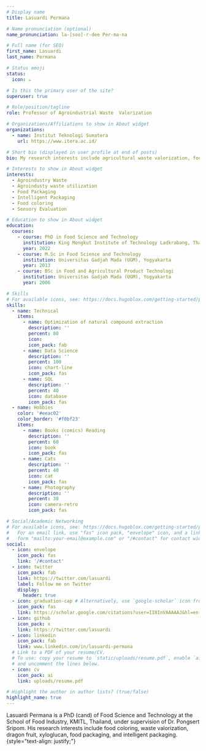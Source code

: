 ```yaml
---
# Display name
title: Lasuardi Permana

# Name pronunciation (optional)
name_pronunciation: la-[soo]-r-dee Per-ma-na

# Full name (for SEO)
first_name: Lasuardi
last_name: Permana

# Status emoji
status:
  icon: ☕️

# Is this the primary user of the site?
superuser: true

# Role/position/tagline
role: Professor of Agroindustrial Waste  Valorization

# Organizations/Affiliations to show in About widget
organizations:
  - name: Institut Teknologi Sumatera
    url: https://www.itera.ac.id/

# Short bio (displayed in user profile at end of posts)
bio: My research interests include agricultural waste valorization, food packaging, food coloring, active packaging, and intelligent packaging.

# Interests to show in About widget
interests:
  - Agroindustry Waste
  - Agroindusty waste utilization
  - Food Packaging
  - Intelligent Packaging
  - Food coloring
  - Sensory Evaluation

# Education to show in About widget
education:
  courses:
    - course: PhD in Food Science and Technology
      institution: King Mongkut Institute of Technology Ladkrabang, Thailand
      year: 2022
    - course: M.Sc in Food Science and Technology
      institution: Universitas Gadjah Mada (UGM), Yogyakarta
      year: 2013
    - course: BSc in Food and Agricultural Product Technologi
      institution: Universitas Gadjah Mada (UGM), Yogyakarta
      year: 2006

# Skills
# For available icons, see: https://docs.hugoblox.com/getting-started/page-builder/#icons
skills:
  - name: Technical
    items:
      - name: Optimization of natural compound extraction
        description: ''
        percent: 80
        icon: 
        icon_pack: fab
      - name: Data Science
        description: ''
        percent: 100
        icon: chart-line
        icon_pack: fas
      - name: SQL
        description: ''
        percent: 40
        icon: database
        icon_pack: fas
  - name: Hobbies
    color: '#eeac02'
    color_border: '#f0bf23'
    items:
      - name: Books (comics) Reading
        description: ''
        percent: 60
        icon: book
        icon_pack: fas
      - name: Cats
        description: ''
        percent: 40
        icon: cat
        icon_pack: fas
      - name: Photography
        description: ''
        percent: 30
        icon: camera-retro
        icon_pack: fas

# Social/Academic Networking
# For available icons, see: https://docs.hugoblox.com/getting-started/page-builder/#icons
#   For an email link, use "fas" icon pack, "envelope" icon, and a link in the
#   form "mailto:your-email@example.com" or "/#contact" for contact widget.
social:
  - icon: envelope
    icon_pack: fas
    link: '/#contact'
  - icon: twitter
    icon_pack: fab
    link: https://twitter.com/lasuardi
    label: Follow me on Twitter
    display:
      header: true
  - icon: graduation-cap # Alternatively, use `google-scholar` icon from `ai` icon pack
    icon_pack: fas
    link: https://scholar.google.com/citations?user=II8InVAAAAAJ&hl=en
  - icon: github
    icon_pack: x
    link: https://twitter.com/lasuardi
  - icon: linkedin
    icon_pack: fab
    link: www.linkedin.com/in/lasuardi-permana
  # Link to a PDF of your resume/CV.
  # To use: copy your resume to `static/uploads/resume.pdf`, enable `ai` icons in `params.yaml`,
  # and uncomment the lines below.
  - icon: cv
    icon_pack: ai
    link: uploads/resume.pdf

# Highlight the author in author lists? (true/false)
highlight_name: true
---
```


Lasuardi Permana is a PhD (cand) of Food Science and Technology at the School of Food Industry, KMITL, Thailand, under supervision of Dr. Pongsert Sripom. His research interests include food coloring, waste valorization, dragon fruit, xyloglucan, food packaging, and intelligent packaging.
{style="text-align: justify;"}
